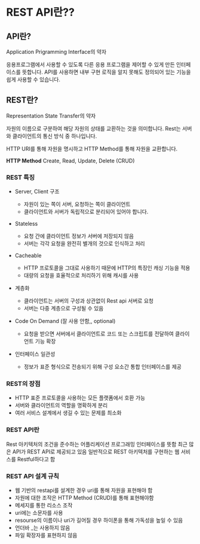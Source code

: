 # REST API란??

## API란?
Application Prigramming Interface의 약자

응용프로그램에서 사용할 수 있도록 다른 응용 프로그램을 제어할 수 있게 만든 인터페이스를 뜻합니다.
API를 사용하면 내부 구현 로직을 알지 못해도 정의되어 있는 기능을 쉽게 사용할 수 있습니다.

## REST란?
Representation State Transfer의 약자

자원의 이름으로 구분하여 해당 자원의 상태를 교환하는 것을 의미합니다.
Rest는 서버와 클라이언트의 통신 방식 중 하나입니다.

HTTP URI를 통해 자원을 명시하고 HTTP Method를 통해 자원을 교환합니다.

**HTTP Method**
Create, Read, Update, Delete (CRUD)

### REST 특징
- Server, Client 구조
  - 자원이 있는 쪽이 서버, 요청하는 쪽이 클라이언트
  - 클라이언트와 서버가 독립적으로 분리되어 있어야 합니다.

- Stateless
  - 요청 간에 클라이언트 정보가 서버에 저장되지 않음
  - 서버는 각각 요청을 완전히 별개의 것으로 인식하고 처리

- Cacheable
  - HTTP 프로토콜을 그대로 사용하기 때문에 HTTP의 특징인 캐싱 기능을 적용
  - 대량의 요청을 효율적으로 처리하기 위해 캐시를 사용

- 계층화
  - 클라이언트는 서버의 구성과 상관없이 Rest api 서버로 요청
  - 서버는 다중 계층으로 구성될 수 있음

- Code On Demand (잘 사용 안함,, optional) 
  - 요청을 받으면 서버에서 클라이언트로 코드 또는 스크립트를 전달하여 클라이언트 기능 확장

- 인터페이스 일관성
  - 정보가 표준 형식으로 전송되기 위해 구성 요소간 통합 인터페이스를 제공
  
### REST의 장점
- HTTP 표준 프로토콜을 사용하는 모든 플랫폼에서 호환 가능
- 서버와 클라이언트의 역할을 명확하게 분리
- 여러 서비스 설계에서 생길 수 있는 문제를 최소화

### REST API란
Rest 아키텍처의 조건을 준수하는 어플리케이션 프로그래밍 인터페이스를 뜻함
최근 많은 API가 REST API로 제공되고 있음
일반적으로 REST 아키텍처를 구현하는 웹 서비스를 Restful하다고 함

### REST API 설계 규칙
- 웹 기반의 restapi를 설계한 경우 uri를 통해 자원을 표현해야 함
- 자원에 대한 조작은 HTTP Method (CRUD)를 통해 표현해야함
- 메세지를 통한 리소스 조작
- uri에는 소문자를 사용
- resourse의 이름이나 uri가 길어질 경우 하이폰을 통해 가독성을 높일 수 있음
- 언더바 _는 사용하지 않음
- 파일 확장자를 표현하지 않음 

